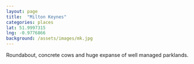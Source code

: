 ```yaml
---
layout: page
title:  "Milton Keynes"
categories: places
lat: 51.9997315		
lng: -0.9776866
background: /assets/images/mk.jpg
---
```


Roundabout, concrete cows and huge expanse of well managed parklands.
